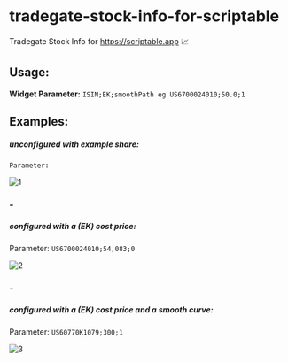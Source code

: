 # tradegate-stock-info-for-scriptable
Tradegate Stock Info for https://scriptable.app 📈


## Usage:

**Widget Parameter:** `ISIN;EK;smoothPath eg US6700024010;50.0;1`


## Examples:

##### unconfigured with example share:
`Parameter:`

![1](https://user-images.githubusercontent.com/6323217/147655182-eac83235-0dab-440d-9ea9-e1321dbf8ebd.png)

### -

##### configured with a (EK) cost price:
Parameter: `US6700024010;54,083;0`

![2](https://user-images.githubusercontent.com/6323217/147655163-00960a6a-6db2-4aae-af8e-290d1882c714.png)

### -

##### configured with a (EK) cost price and a smooth curve:
Parameter: `US60770K1079;300;1`

![3](https://user-images.githubusercontent.com/6323217/147655180-c4d3041c-58c1-4108-b001-29e01767025d.png)


